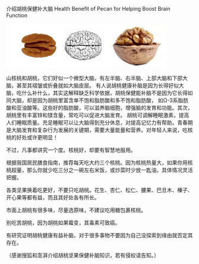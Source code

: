 介绍胡桃保健补大脑  Health Benefit of Pecan for Helping Boost Brain Function


![介绍胡桃保健补大脑](https://github.com/ywangnccu/ywang/blob/main/images/PecanBrian.jpg)


山核桃和胡桃，它们好似一个微型大脑，有左半脑、右半脑、上部大脑和下部大脑，甚至其褶皱或折叠就如大脑皮层。
有人说胡桃健康补脑是因为长得好似大脑，吃什么补什么，其实这解释缺乏科学依据，胡桃保健能补脑不是因为它长得如同大脑，却是因为胡桃里富含单不饱和脂肪酸和多不饱和脂肪酸，
如Ω-3系脂肪酸和亚油酸等。这些好的脂肪酸，可以滋养脑细胞，增强脑的发育和功能。其次，胡桃里有丰富锌和镁含量，常吃可以促进大脑发育。
胡桃可调解睡眠激素，提高人们睡眠质量。充足睡眠可以让大脑得到充分休息，对提高记忆力有帮助。青春期是大脑发育和复杂行为发展的关键期，需要大量能量和营养。对年轻人来说，吃核桃的好处或许更明显！

不过，凡事都讲究一个度。核桃好，却要有智慧地服用。

根据我国居民膳食指南，推荐每天吃大约三个核桃。因为核桃热量大，如果你用核桃超量，那么你就少吃三分之一碗左右米饭，或炒菜时少放一匙油，具体情况灵活把握。

各类坚果换着吃更好，不要只吃胡桃。花生、杏仁、松仁、腰果、巴旦木、榛子、开心果等都有益，而且其好处各有所长。

市面上胡桃有很多味，尽量选原味，不建议吃用糖包裹核桃。

别吃苦胡桃，因为胡桃如果霉变，其毒素可致癌。

有研究证明胡桃健康有益补脑，对于很多事物不要因为自己没探索到缘由就否定其存在。

（感谢搜狐和澎湃介绍胡桃坚果保健补脑知识，若有侵权请告知。）
